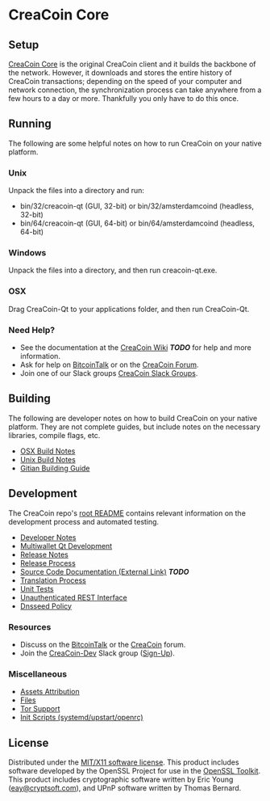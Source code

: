 CreaCoin Core
=====================

Setup
---------------------
[CreaCoin Core](http://creacoin.com/wallet) is the original CreaCoin client and it builds the backbone of the network. However, it downloads and stores the entire history of CreaCoin transactions; depending on the speed of your computer and network connection, the synchronization process can take anywhere from a few hours to a day or more. Thankfully you only have to do this once.

Running
---------------------
The following are some helpful notes on how to run CreaCoin on your native platform.

### Unix

Unpack the files into a directory and run:

- bin/32/creacoin-qt (GUI, 32-bit) or bin/32/amsterdamcoind (headless, 32-bit)
- bin/64/creacoin-qt (GUI, 64-bit) or bin/64/amsterdamcoind (headless, 64-bit)

### Windows

Unpack the files into a directory, and then run creacoin-qt.exe.

### OSX

Drag CreaCoin-Qt to your applications folder, and then run CreaCoin-Qt.

### Need Help?

* See the documentation at the [CreaCoin Wiki](https://en.bitcoin.it/wiki/Main_Page) ***TODO***
for help and more information.
* Ask for help on [BitcoinTalk](https://bitcointalk.org/index.php?topic=1262920.0) or on the [CreaCoin Forum](http://forum.creacoin.com/).
* Join one of our Slack groups [CreaCoin Slack Groups](https://creacoin.com/slack-logins/).

Building
---------------------
The following are developer notes on how to build CreaCoin on your native platform. They are not complete guides, but include notes on the necessary libraries, compile flags, etc.

- [OSX Build Notes](build-osx.md)
- [Unix Build Notes](build-unix.md)
- [Gitian Building Guide](gitian-building.md)

Development
---------------------
The CreaCoin repo's [root README](https://github.com/CreaCoin-Project/CreaCoin/blob/master/README.md) contains relevant information on the development process and automated testing.

- [Developer Notes](developer-notes.md)
- [Multiwallet Qt Development](multiwallet-qt.md)
- [Release Notes](release-notes.md)
- [Release Process](release-process.md)
- [Source Code Documentation (External Link)](https://dev.visucore.com/bitcoin/doxygen/) ***TODO***
- [Translation Process](translation_process.md)
- [Unit Tests](unit-tests.md)
- [Unauthenticated REST Interface](REST-interface.md)
- [Dnsseed Policy](dnsseed-policy.md)

### Resources

* Discuss on the [BitcoinTalk](https://bitcointalk.org/index.php?topic=1262920.0) or the [CreaCoin](http://forum.creacoin.com/) forum.
* Join the [CreaCoin-Dev](https://creacoin-dev.slack.com/) Slack group ([Sign-Up](https://creacoin-dev.herokuapp.com/)).

### Miscellaneous
- [Assets Attribution](assets-attribution.md)
- [Files](files.md)
- [Tor Support](tor.md)
- [Init Scripts (systemd/upstart/openrc)](init.md)

License
---------------------
Distributed under the [MIT/X11 software license](http://www.opensource.org/licenses/mit-license.php).
This product includes software developed by the OpenSSL Project for use in the [OpenSSL Toolkit](https://www.openssl.org/). This product includes
cryptographic software written by Eric Young ([eay@cryptsoft.com](mailto:eay@cryptsoft.com)), and UPnP software written by Thomas Bernard.
